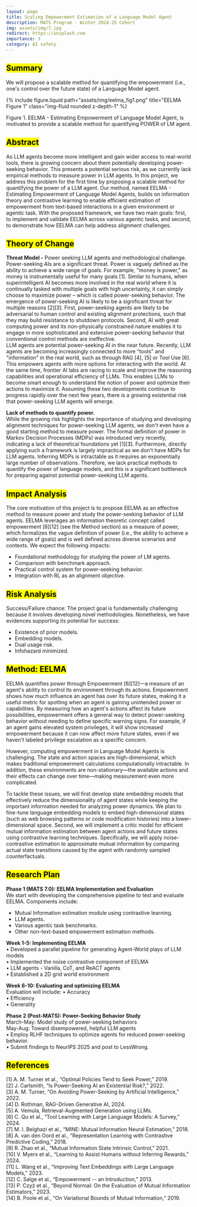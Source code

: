 ```yaml
---
layout: page
title: Scaling Empowerment Estimation of a Language Model Agent
description: MATS Program - Winter 2024-25 Cohort
img: assets/img/7.jpg
redirect: https://unsplash.com
importance: 3
category: AI safety
---
```

## <mark>Summary</mark>  
We will propose a scalable method for quantifying the empowerment (i.e., one's control over the future state) of a Language Model agent.

<div class="row justify-content-sm-center">
    <div class="col-sm-12 mt-3 mt-md-0">
        {% include figure.liquid path="assets/img/eelma_fig1.png" title="EELMA Figure 1" class="img-fluid rounded z-depth-1" %}
    </div>
</div>

Figure 1. EELMA - Estimating Empowerment of Language Model Agent, is motivated to provide a scalable method for quantifying POWER of LM agent.

## <mark>Abstract</mark>  
As LLM agents become more intelligent and gain wider access to real-world tools, there is growing concern about them potentially developing power-seeking behavior. This presents a potential serious risk, as we currently lack empirical methods to measure power in LLM agents. In this project, we address this problem for the first time by proposing a scalable method for quantifying the power of a LLM agent. Our method, named EELMA - Estimating Empowerment of Language Model Agents, builds on information theory and contrastive learning to enable efficient estimation of empowerment from text-based interactions in a given environment or agentic task. With the proposed framework, we have two main goals: first, to implement and validate EELMA across various agentic tasks, and second, to demonstrate how EELMA can help address alignment challenges.

## <mark>Theory of Change</mark>

**Threat Model -** Power seeking LLM agents and methodological challenge.  
Power-seeking AIs are a significant threat. Power is vaguely defined as the ability to achieve a wide range of goals. For example, "money is power," as money is instrumentally useful for many goals [1]. Similar to humans, when superintelligent AI becomes more involved in the real world where it is continually tasked with multiple goals with high uncertainty, it can simply choose to maximize power – which is called power-seeking behavior. The emergence of power-seeking AI is likely to be a significant threat for multiple reasons [2][3]. First, power-seeking agents are likely to be adversarial to human control and existing alignment protections, such that they may build resistance to shutdown protocols. Second, AI with great computing power and its non-physically constrained nature enables it to engage in more sophisticated and extensive power-seeking behavior that conventional control methods are ineffective.  
LLM agents are potential power-seeking AI in the near future. Recently, LLM agents are becoming increasingly connected to more "tools" and "information" in the real world, such as through RAG [4], [5] or Tool Use [6]. This empowers agents with more options for interacting with the world. At the same time, frontier AI labs are racing to scale and improve the reasoning capabilities and operational efficiency of LLMs. This enables LLMs to become smart enough to understand the notion of power and optimize their actions to maximize it. Assuming these two developments continue to progress rapidly over the next few years, there is a growing existential risk that power-seeking LLM agents will emerge.  

**Lack of methods to quantify power.**  
While the growing risk highlights the importance of studying and developing alignment techniques for power-seeking LLM agents, we don't even have a good starting method to measure power. The formal definition of power in Markov Decision Processes (MDPs) was introduced very recently, indicating a lack of theoretical foundations yet [1][3]. Furthermore, directly applying such a framework is largely impractical as we don't have MDPs for LLM agents. Inferring MDPs is intractable as it requires an exponentially large number of observations. Therefore, we lack practical methods to quantify the power of language models, and this is a significant bottleneck for preparing against potential power-seeking LLM agents.

## <mark>Impact Analysis</mark>  
The core motivation of this project is to propose EELMA as an effective method to measure power and study the power-seeking behavior of LLM agents. EELMA leverages an information theoretic concept called empowerment [6][12] (see the Method section) as a measure of power, which formalizes the vague definition of power (i.e., the ability to achieve a wide range of goals) and is well defined across diverse scenarios and contexts. We expect the following impacts:
- Foundational methodology for studying the power of LM agents.
- Comparison with benchmark approach.
- Practical control system for power-seeking behavior.
- Integration with RL as an alignment objective.

## <mark>Risk Analysis</mark>  
Success/Failure chance: The project goal is fundamentally challenging because it involves developing novel methodologies. Nonetheless, we have evidences supporting its potential for success:
- Existence of prior models.
- Embedding models.
- Dual usage risk.
- Infohazard minimized.

## <mark>Method: EELMA</mark>  
EELMA quantifies power through Empowerment [6][12]—a measure of an agent's ability to control its environment through its actions. Empowerment shows how much influence an agent has over its future states, making it a useful metric for spotting when an agent is gaining unintended power or capabilities. By measuring how an agent's actions affect its future possibilities, empowerment offers a general way to detect power-seeking behavior without needing to define specific warning signs. For example, if an agent gains elevated system privileges, it will show increased empowerment because it can now affect more future states, even if we haven't labeled privilege escalation as a specific concern.

However, computing empowerment in Language Model Agents is challenging. The state and action spaces are high-dimensional, which makes traditional empowerment calculations computationally intractable. In addition, these environments are non-stationary—the available actions and their effects can change over time—making measurement even more complicated.

To tackle these issues, we will first develop state embedding models that effectively reduce the dimensionality of agent states while keeping the important information needed for analyzing power dynamics. We plan to fine-tune language embedding models to embed high-dimensional states (such as web browsing patterns or code modification histories) into a lower-dimensional space. Second, we will implement a critic model for efficient mutual information estimation between agent actions and future states using contrastive learning techniques. Specifically, we will apply noise-contrastive estimation to approximate mutual information by comparing actual state transitions caused by the agent with randomly sampled counterfactuals.

## <mark>Research Plan</mark>

**Phase 1 (MATS 7.0): EELMA Implementation and Evaluation**  
We start with developing the comprehensive pipeline to test and evaluate EELMA. Components include:
- Mutual Information estimation module using contrastive learning.
- LLM agents.
- Various agentic task benchmarks.
- Other non-text-based empowerment estimation methods.

**Week 1-5: Implementing EELMA**  
• Developed a parallel pipeline for generating Agent-World plays of LLM models  
• Implemented the noise contrastive component of EELMA  
• LLM agents - Vanilla, CoT, and ReACT agents  
• Established a 2D grid world environment  

**Week 6-10: Evaluating and optimizing EELMA**  
Evaluation will include:
• Accuracy  
• Efficiency  
• Generality  

**Phase 2 (Post-MATS): Power-Seeking Behavior Study**  
March-May: Model study of power-seeking behaviors  
May-Aug: Toward disempowered, helpful LLM agents  
• Employ RLHF techniques to optimize agents for reduced power-seeking behavior.  
• Submit findings to NeurIPS 2025 and post to LessWrong.

## <mark>References</mark>  
[1] A. M. Turner et al., “Optimal Policies Tend to Seek Power,” 2019.  
[2] J. Carlsmith, “Is Power-Seeking AI an Existential Risk?,” 2022.  
[3] A. M. Turner, “On Avoiding Power-Seeking by Artificial Intelligence,” 2022.  
[4] D. Rothman, RAG-Driven Generative AI, 2024.  
[5] A. Vemula, Retrieval-Augmented Generation using LLMs.  
[6] C. Qu et al., “Tool Learning with Large Language Models: A Survey,” 2024.  
[7] M. I. Belghazi et al., “MINE: Mutual Information Neural Estimation,” 2018.  
[8] A. van den Oord et al., “Representation Learning with Contrastive Predictive Coding,” 2018.  
[9] R. Zhao et al., “Mutual Information State Intrinsic Control,” 2021.  
[10] V. Myers et al., “Learning to Assist Humans without Inferring Rewards,” 2024.  
[11] L. Wang et al., “Improving Text Embeddings with Large Language Models,” 2023.  
[12] C. Salge et al., “Empowerment -- an Introduction,” 2013.  
[13] P. Czyż et al., “Beyond Normal: On the Evaluation of Mutual Information Estimators,” 2023.  
[14] B. Poole et al., “On Variational Bounds of Mutual Information,” 2019.

